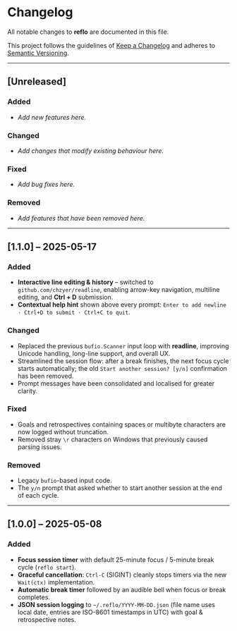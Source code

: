 # Changelog

All notable changes to **reflo** are documented in this file.

This project follows the guidelines of [Keep a Changelog](https://keepachangelog.com)
and adheres to [Semantic Versioning](https://semver.org).

---

## [Unreleased]

### Added
* _Add new features here._

### Changed
* _Add changes that modify existing behaviour here._

### Fixed
* _Add bug fixes here._

### Removed
* _Add features that have been removed here._

---

## [1.1.0] – 2025-05-17

### Added
* **Interactive line editing & history** – switched to `github.com/chzyer/readline`, enabling arrow-key navigation, multiline editing, and **Ctrl + D** submission.
* **Contextual help hint** shown above every prompt: `Enter to add newline · Ctrl+D to submit · Ctrl+C to quit`.

### Changed
* Replaced the previous `bufio.Scanner` input loop with **readline**, improving Unicode handling, long-line support, and overall UX.
* Streamlined the session flow: after a break finishes, the next focus cycle starts automatically; the old `Start another session? [y/n]` confirmation has been removed.
* Prompt messages have been consolidated and localised for greater clarity.

### Fixed
* Goals and retrospectives containing spaces or multibyte characters are now logged without truncation.
* Removed stray `\r` characters on Windows that previously caused parsing issues.

### Removed
* Legacy `bufio`-based input code.
* The `y/n` prompt that asked whether to start another session at the end of each cycle.

---

## [1.0.0] – 2025-05-08

### Added
* **Focus session timer** with default 25-minute focus / 5-minute break cycle (`reflo start`).
* **Graceful cancellation**: `Ctrl-C` (SIGINT) cleanly stops timers via the new `Wait(ctx)` implementation.
* **Automatic break timer** followed by an audible bell when focus or break completes.
* **JSON session logging** to `~/.reflo/YYYY-MM-DD.json` (file name uses local date, entries are ISO-8601 timestamps in UTC) with goal & retrospective notes.
